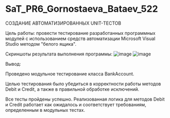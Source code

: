 # SaT_PR6_Gornostaeva_Bataev_522

СОЗДАНИЕ АВТОМАТИЗИРОВАННЫХ UNIT-ТЕСТОВ

Цель работы: провести тестирование разработанных программных модулей с использованием средств автоматизации Microsoft Visual Studio методом "белого ящика".

Скриншоты результата выполнения программы:
![image](https://github.com/user-attachments/assets/c5fca20c-ebca-4e5e-ac8d-f0b6ea4e17a4)
![image](https://github.com/user-attachments/assets/0c2d556a-f2d1-4401-8d6f-a93da856b248)

Вывод:

Проведено модульное тестирование класса BankAccount. 

Целью тестирования было убедиться в корректности работы методов Debit и Credit, а также в правильной обработке исключений.

Все тесты пройдены успешно. Реализованная логика для методов Debit и Credit работает как ожидалось и соответствует требованиям, определенным в модульных тестах.

